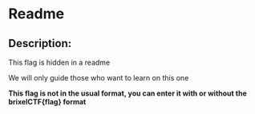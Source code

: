 
# Readme
## Description:
<p>This flag is hidden in a readme</p>
<p>We will only guide those who want to learn on this one</p>
<p><b>This flag is not in the usual format, you can enter it with or without the brixelCTF{flag} format</b></p>

